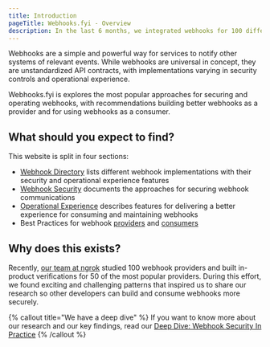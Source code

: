 ```yaml
---
title: Introduction
pageTitle: Webhooks.fyi - Overview
description: In the last 6 months, we integrated webhooks for 100 different systems. This website shows the good, the bad, and the ugly plus our learnings on webhook security.
---
```


Webhooks are a simple and powerful way for services to notify other systems of relevant events. While webhooks are universal in concept, they are unstandardized API contracts, with implementations varying in security controls and operational experience.

Webhooks.fyi is explores the most popular approaches for securing and operating webhooks, with recommendations building better webhooks as a provider and for using webhooks as a consumer.

## What should you expect to find?

This website is split in four sections:

- [Webhook Directory](/docs/webhook-directory) lists different webhook implementations with their security and operational experience features
- [Webhook Security](/security/intro) documents the approaches for securing webhook communications
- [Operational Experience](/ops-experience/intro) describes features for delivering a better experience for consuming and maintaining webhooks
- Best Practices for webhook [providers](/best-practices/webhook-providers) and [consumers](/best-practices/webhook-consumers)

## Why does this exists?

Recently, [our team at ngrok](https://ngrok.com/) studied 100 webhook providers and built in-product verifications for 50 of the most popular providers. During this effort, we found exciting and challenging patterns that inspired us to share our research so other developers can build and consume webhooks more securely.

{% callout title="We have a deep dive" %}
If you want to know more about our research and our key findings, read our [Deep Dive: Webhook Security In Practice](https://blog.ngrok.com)
{% /callout %}

[comment]: <TODO: @caseysoftware: update for the actual link to the blog post>
